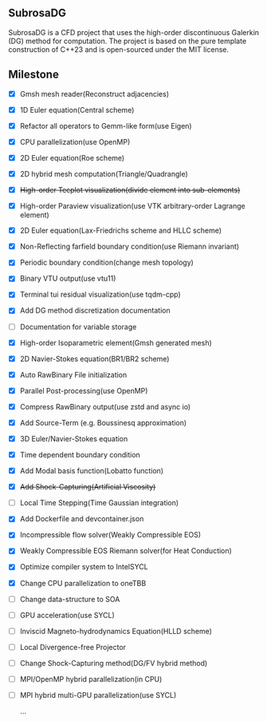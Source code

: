 ## SubrosaDG

SubrosaDG is a CFD project that uses the high-order discontinuous Galerkin (DG) method for computation. The project is based on the pure template construction of C++23 and is open-sourced under the MIT license.

## Milestone

- [x] Gmsh mesh reader(Reconstruct adjacencies)
- [x] 1D Euler equation(Central scheme)
- [x] Refactor all operators to Gemm-like form(use Eigen)
- [x] CPU parallelization(use OpenMP)
- [x] 2D Euler equation(Roe scheme)
- [x] 2D hybrid mesh computation(Triangle/Quadrangle)
- [x] ~~High-order Tecplot visualization(divide element into sub-elements)~~
- [x] High-order Paraview visualization(use VTK arbitrary-order Lagrange element)
- [x] 2D Euler equation(Lax-Friedrichs scheme and HLLC scheme)
- [x] Non-Reflecting farfield boundary condition(use Riemann invariant)
- [x] Periodic boundary condition(change mesh topology)
- [x] Binary VTU output(use vtu11)
- [x] Terminal tui residual visualization(use tqdm-cpp)
- [x] Add DG method discretization documentation
- [ ] Documentation for variable storage
- [x] High-order Isoparametric element(Gmsh generated mesh)
- [x] 2D Navier-Stokes equation(BR1/BR2 scheme)
- [x] Auto RawBinary File initialization
- [x] Parallel Post-processing(use OpenMP)
- [x] Compress RawBinary output(use zstd and async io)
- [x] Add Source-Term (e.g. Boussinesq approximation)
- [x] 3D Euler/Navier-Stokes equation
- [x] Time dependent boundary condition
- [x] Add Modal basis function(Lobatto function)
- [x] ~~Add Shock-Capturing(Artificial Viscosity)~~
- [ ] Local Time Stepping(Time Gaussian integration)
- [x] Add Dockerfile and devcontainer.json
- [x] Incompressible flow solver(Weakly Compressible EOS)
- [x] Weakly Compressible EOS Riemann solver(for Heat Conduction)
- [x] Optimize compiler system to IntelSYCL
- [x] Change CPU parallelization to oneTBB
- [ ] Change data-structure to SOA
- [ ] GPU acceleration(use SYCL)
- [ ] Inviscid Magneto-hydrodynamics Equation(HLLD scheme)
- [ ] Local Divergence-free Projector
- [ ] Change Shock-Capturing method(DG/FV hybrid method)
- [ ] MPI/OpenMP hybrid parallelization(in CPU)
- [ ] MPI hybrid multi-GPU parallelization(use SYCL)

  ...
